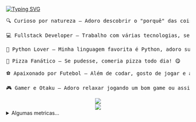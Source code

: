 [![Typing SVG](https://readme-typing-svg.demolab.com?font=Nerko+One&size=40&duration=5020&pause=1000&color=FFFFFF&center=true&vCenter=true&width=420&height=52&lines=Bem+vindo+ao+meu+perfil)](https://git.io/typing-svg)

<pre>
🔍 Curioso por natureza — Adoro descobrir o "porquê" das coisas e mergulhar em novos desafios!

💻 Fullstack Developer — Trabalho com várias tecnologias, sempre buscando criar soluções inteligentes e funcionais.

🐍 Python Lover — Minha linguagem favorita é Python, adoro sua simplicidade e poder.

🍕 Pizza Fanático — Se pudesse, comeria pizza todo dia! 😋

⚽ Apaixonado por Futebol — Além de codar, gosto de jogar e assistir futebol.

🎮 Gamer e Otaku — Adoro relaxar jogando um bom game ou assistindo animes nos tempos livres!
</pre>

<div align="center">
  <img src="https://skillicons.dev/icons?i=docker,prometheus,postgres,cypress,py,go,ts,react">
</div>

<div align="center">
  <img src="https://pokemon-status.vercel.app/?pokemon=poliwag&user=CriticalNoob02&theme=dratini">
</div>

<details>
<summary>Algumas metricas...</summary>

## 📊 GitHub Status
![](https://github-readme-stats.vercel.app/api?username=CriticalNoob02&show_icons=true&theme=blue-green&include_all_commits=true&count_private=true&rank_icon=github&custom_title=Status)
![](https://github-readme-stats.vercel.app/api/top-langs/?username=CriticalNoob02&hide=html&layout=compact&theme=blue-green)

## 🏆 GitHub Trophies
![](https://github-profile-trophy.vercel.app/?username=CriticalNoob02&title=-Reviews,-PullRequest,-Issues&theme=onestar&margin-w=15)

## 🏗️ GitHub Projects
![](https://svg.bookmark.style/api?url=https://github.com/CriticalNoob02/sync-datasus&mode=dark)

## 👀 Github Profile Visitor
![](https://profile-counter.glitch.me/CriticalNoob02/count.svg)

</details>
